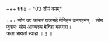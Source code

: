 +++
title = "03 सोमं वयम्"

+++
सोमं वयं त्रातारं यजामहे मेनिहनं बलगहनम् । सोम  
जुषाणः सोम आज्यस्य मेनिहा बलगहा।  
त्राता त्रायतां स्वाहा ॥ ३ ॥
